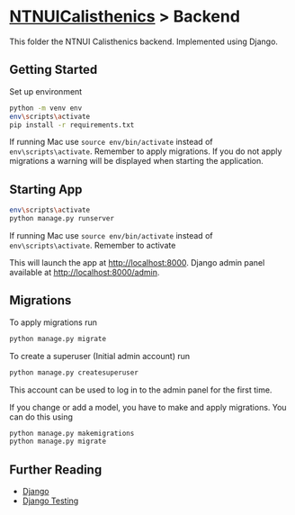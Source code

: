 # [NTNUICalisthenics](../README.md) > Backend

This folder the NTNUI Calisthenics backend. Implemented using Django.

## Getting Started

Set up environment
```bash
python -m venv env
env\scripts\activate
pip install -r requirements.txt
```

If running Mac use `source env/bin/activate` instead of `env\scripts\activate`. Remember to apply migrations. If you do not apply migrations a warning will be displayed when starting the application.

## Starting App

```bash
env\scripts\activate
python manage.py runserver
```

If running Mac use `source env/bin/activate` instead of `env\scripts\activate`. Remember to activate 

This will launch the app at [http://localhost:8000](http://localhost:8000). Django admin panel available at [http://localhost:8000/admin](http://localhost:8000/admin).

## Migrations

To apply migrations run
```bash
python manage.py migrate
```

To create a superuser (Initial admin account) run
```bash
python manage.py createsuperuser
```
This account can be used to log in to the admin panel for the first time.

If you change or add a model, you have to make and apply migrations. You can do this using
```bash
python manage.py makemigrations
python manage.py migrate
```

## Further Reading

 - [Django](https://www.djangoproject.com/start/)
 - [Django Testing](https://docs.djangoproject.com/en/3.1/topics/testing/overview/)
